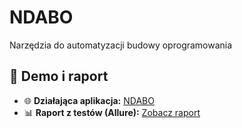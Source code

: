 # NDABO
Narzędzia do automatyzacji budowy oprogramowania

## 🔗 Demo i raport

- 🌐 **Działająca aplikacja:** [NDABO](https://ndabo.onrender.com)
- 📊 **Raport z testów (Allure):** [Zobacz raport](https://paulatrzcinska.github.io/NDABO/)